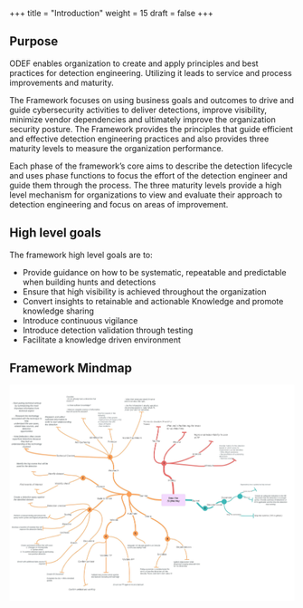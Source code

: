 +++
title = "Introduction"
weight = 15
draft = false
+++


## Purpose

ODEF enables organization to create and apply principles and best practices for detection engineering.
Utilizing it leads to service and process improvements and maturity.

The Framework focuses on using business goals and outcomes to drive and guide cybersecurity activities to deliver detections, improve visibility, minimize vendor dependencies and ultimately improve the organization security posture. The Framework provides the principles that guide efficient and effective detection engineering practices and also provides three maturity levels to measure the organization performance.

Each phase of the framework’s core aims to describe the detection lifecycle and uses phase functions to focus the effort of the detection engineer and guide them through the process.
The three maturity levels provide a high level mechanism for organizations to view and evaluate their approach to detection engineering and focus on areas of improvement.

## High level goals

The framework high level goals are to:

* Provide guidance on how to be systematic, repeatable and predictable when building hunts and detections
* Ensure that high visibility is achieved throughout the organization
* Convert insights to retainable and actionable Knowledge and promote knowledge sharing
* Introduce continuous vigilance
* Introduce detection validation through testing
* Facilitate a knowledge driven environment

## Framework Mindmap

![](/images/mindmap.png)